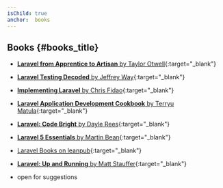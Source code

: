 ```yaml
---
isChild: true
anchor:  books
---
```


## Books {#books_title}

* [**Laravel from Apprentice to Artisan** by Taylor Otwell](https://leanpub.com/laravel){:target="_blank"}
* [**Laravel Testing Decoded** by Jeffrey Way](https://leanpub.com/laravel-testing-decoded){:target="_blank"}
* [**Implementing Laravel** by Chris Fidao](https://leanpub.com/implementinglaravel){:target="_blank"}
* [**Laravel Application Development Cookbook** by Terryu Matula](https://www.packtpub.com/web-development/laravel-application-development-cookbook){:target="_blank"}
* [**Laravel: Code Bright** by Dayle Rees](https://leanpub.com/codebright){:target="_blank"}
* [**Laravel 5 Essentials** by Martin Bean](https://www.packtpub.com/web-development/laravel-5-essentials){:target="_blank"}
* [Laravel Books on leanpub](https://leanpub.com/book_search?search=laravel){:target="_blank"}
* [**Laravel: Up and Running** by Matt Stauffer](https://laravelupandrunning.com/){:target="_blank"}


* open for suggestions

